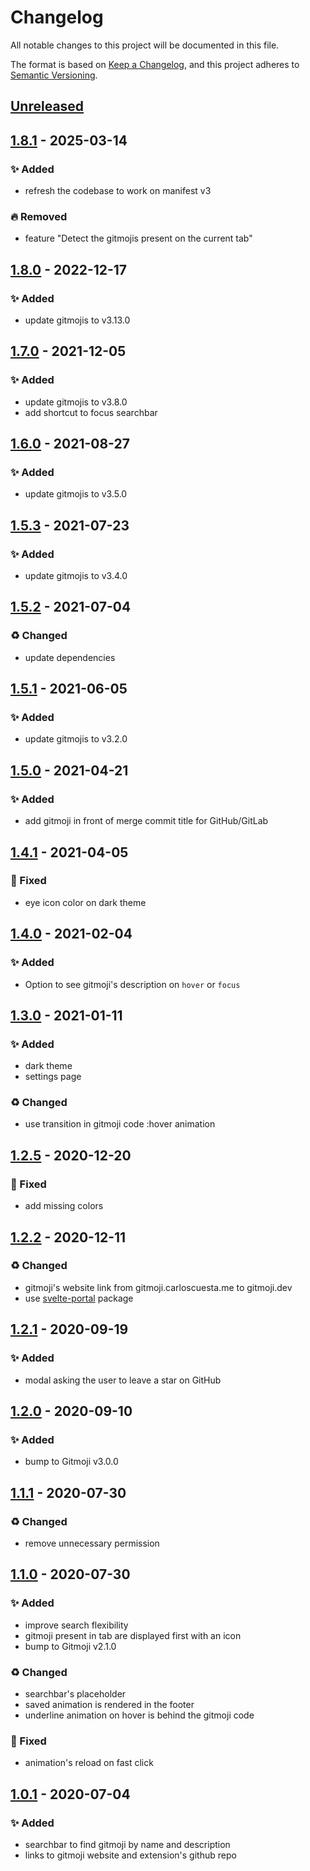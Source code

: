 # Changelog
All notable changes to this project will be documented in this file.

The format is based on [Keep a Changelog](https://keepachangelog.com/en/1.0.0/),
and this project adheres to [Semantic Versioning](https://semver.org/spec/v2.0.0.html).

## [Unreleased]

## [1.8.1] - 2025-03-14
### ✨ Added
- refresh the codebase to work on manifest v3

### 🔥 Removed
- feature "Detect the gitmojis present on the current tab"

## [1.8.0] - 2022-12-17
### ✨ Added
- update gitmojis to v3.13.0

## [1.7.0] - 2021-12-05
### ✨ Added
- update gitmojis to v3.8.0
- add shortcut to focus searchbar

## [1.6.0] - 2021-08-27
### ✨ Added
- update gitmojis to v3.5.0

## [1.5.3] - 2021-07-23
### ✨ Added
- update gitmojis to v3.4.0

## [1.5.2] - 2021-07-04
### ♻️ Changed
- update dependencies

## [1.5.1] - 2021-06-05
### ✨ Added
- update gitmojis to v3.2.0


## [1.5.0] - 2021-04-21
### ✨ Added
- add gitmoji in front of merge commit title for GitHub/GitLab

## [1.4.1] - 2021-04-05
### 🐛 Fixed
- eye icon color on dark theme

## [1.4.0] - 2021-02-04
### ✨ Added
- Option to see gitmoji's description on `hover` or `focus`

## [1.3.0] - 2021-01-11
### ✨ Added
- dark theme
- settings page

### ♻️ Changed
- use transition in gitmoji code :hover animation 

## [1.2.5] - 2020-12-20
### 🐛 Fixed
- add missing colors


## [1.2.2] - 2020-12-11
### ♻️ Changed
- gitmoji's website link from gitmoji.carloscuesta.me to gitmoji.dev 
- use [svelte-portal](https://github.com/romkor/svelte-portal) package

## [1.2.1] - 2020-09-19
### ✨ Added
- modal asking the user to leave a star on GitHub  

## [1.2.0] - 2020-09-10
### ✨ Added
- bump to Gitmoji v3.0.0

## [1.1.1] - 2020-07-30
### ♻️ Changed
- remove unnecessary permission

## [1.1.0] - 2020-07-30
### ✨ Added
- improve search flexibility 
- gitmoji present in tab are displayed first with an icon
- bump to Gitmoji v2.1.0

### ♻️ Changed
- searchbar's placeholder
- saved animation is rendered in the footer
- underline animation on hover is behind the gitmoji code

### 🐛 Fixed
- animation's reload on fast click


## [1.0.1] - 2020-07-04
### ✨ Added
- searchbar to find gitmoji by name and description
- links to gitmoji website and extension's github repo



[Unreleased]: https://github.com/johannchopin/gitmoji-browser-extension/compare/v1.8.1...HEAD
[1.8.1]: https://github.com/johannchopin/gitmoji-browser-extension/releases/tag/v1.8.1
[1.8.0]: https://github.com/johannchopin/gitmoji-browser-extension/releases/tag/v1.8.0
[1.7.0]: https://github.com/johannchopin/gitmoji-browser-extension/releases/tag/v1.7.0
[1.6.0]: https://github.com/johannchopin/gitmoji-browser-extension/releases/tag/v1.6.0
[1.5.3]: https://github.com/johannchopin/gitmoji-browser-extension/releases/tag/v1.5.3
[1.5.2]: https://github.com/johannchopin/gitmoji-browser-extension/releases/tag/v1.5.2
[1.5.1]: https://github.com/johannchopin/gitmoji-browser-extension/releases/tag/v1.5.1
[1.5.0]: https://github.com/johannchopin/gitmoji-browser-extension/releases/tag/v1.5.0
[1.4.1]: https://github.com/johannchopin/gitmoji-browser-extension/releases/tag/v1.4.1
[1.4.0]: https://github.com/johannchopin/gitmoji-browser-extension/releases/tag/v1.4.0
[1.3.0]: https://github.com/johannchopin/gitmoji-browser-extension/releases/tag/v1.3.0
[1.2.5]: https://github.com/johannchopin/gitmoji-browser-extension/releases/tag/v1.2.5
[1.2.2]: https://github.com/johannchopin/gitmoji-browser-extension/releases/tag/v1.2.2
[1.2.1]: https://github.com/johannchopin/gitmoji-browser-extension/releases/tag/v1.2.1
[1.2.0]: https://github.com/johannchopin/gitmoji-browser-extension/releases/tag/v1.2.0
[1.1.1]: https://github.com/johannchopin/gitmoji-browser-extension/releases/tag/v1.1.1
[1.1.0]: https://github.com/johannchopin/gitmoji-browser-extension/releases/tag/v1.1.0
[1.0.1]: https://github.com/johannchopin/gitmoji-browser-extension/releases/tag/v1.0.1
